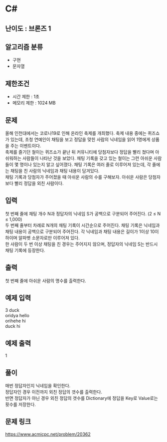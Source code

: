 # C#

## 난이도 : 브론즈 1

## 알고리즘 분류
  - 구현
  - 문자열

## 제한조건
  - 시간 제한 : 1초
  - 메모리 제한 : 1024 MB

## 문제
올해 인천대에서는 코로나19로 인해 온라인 축제를 개최했다. 축제 내용 중에는 퀴즈쇼가 있는데, 초청 연예인이 채팅을 보고 정답을 맞힌 사람의 닉네임을 읽어 1명에게 상품을 주는 이벤트이다.<br/>
축제를 즐기던 철이는 퀴즈쇼가 끝난 뒤 커뮤니티에 당첨자보다 정답을 빨리 쳤다며 아쉬워하는 사람들이 나타난 것을 보았다. 채팅 기록을 갖고 있는 철이는 그런 아쉬운 사람들이 몇 명이나 있는지 알고 싶어졌다. 채팅 기록은 여러 줄로 이루어져 있는데, 각 줄에는 채팅을 친 사람의 닉네임과 채팅 내용이 담겨있다.<br/>
채팅 기록과 당첨자가 주어졌을 때 아쉬운 사람의 수를 구해보자. 아쉬운 사람은 당첨자보다 빨리 정답을 외친 사람이다.<br/>


## 입력
첫 번째 줄에 채팅 개수 N과 정답자의 닉네임 S가 공백으로 구분되어 주어진다. (2 ≤ N ≤ 1,000)<br/>
두 번째 줄부터 차례로 N개의 채팅 기록이 시간순으로 주어진다. 채팅 기록은 닉네임과 채팅 내용이 공백으로 구분되어 주어진다. 각 닉네임과 채팅 내용은 길이가 1이상 10이하이며 알파벳 소문자로만 이루어져 있다.<br/>
한 사람이 두 번 이상 채팅을 친 경우는 주어지지 않으며, 정답자의 닉네임 S는 반드시 채팅 기록에 등장한다.<br/>


## 출력
첫 번째 줄에 아쉬운 사람의 명수를 출력한다.<br/>


## 예제 입력
3 duck<br/>
oridya hello<br/>
orihehe hi<br/>
duck hi<br/>


## 예제 출력
1<br/>


## 풀이
매번 정답자인지 닉네임을 확인한다.<br/>
정답자인 경우 이전까지 외친 정답의 갯수를 출력한다.<br/>
반면 정답자가 아닌 경우 외친 정답의 갯수를 Dictionary에 정답을 Key로 Value로는 횟수를 저장한다.<br/>


## 문제 링크
https://www.acmicpc.net/problem/20362